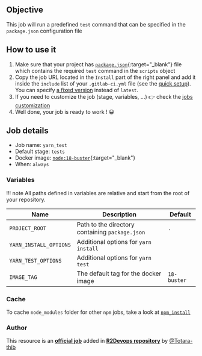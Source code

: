 ## Objective

This job will run a predefined `test` command that can be specified in the `package.json` configuration file


## How to use it

1. Make sure that your project has
   [`package.json`](https://yarnpkg.com/configuration/manifest){:target="_blank"}
   file which contains the required `test` command in the `scripts` object
2. Copy the job URL located in the `Install` part of the right panel and add it inside the `include` list of your `.gitlab-ci.yml` file (see the [quick setup](/use-the-hub/#quick-setup)). You can specify [a fixed version](#changelog) instead of `latest`.
3. If you need to customize the job (stage, variables, ...) 👉 check the
   [jobs customization](/use-the-hub/#jobs-customization)
4. Well done, your job is ready to work ! 😀


## Job details

* Job name: `yarn_test`
* Default stage: `tests`
* Docker image: [`node:18-buster`](https://hub.docker.com/_/node){:target="_blank"}
* When: `always`


### Variables

!!! note
    All paths defined in variables are relative and start from the root of your
    repository.

| Name | Description | Default |
| ---- | ----------- | ------- |
| `PROJECT_ROOT` | Path to the directory containing `package.json`  | `.` |
| `YARN_INSTALL_OPTIONS` | Additional options for `yarn install` | ` ` |
| `YARN_TEST_OPTIONS` | Additional options for `yarn test` | ` ` |
| `IMAGE_TAG` | The default tag for the docker image | `18-buster`  |


### Cache

To cache `node_modules` folder for other `npm` jobs, take a look at [`npm_install`](/jobs/others/npm_install/#cache)



### Author
This resource is an **[official job](https://docs.r2devops.io/faq-labels/)** added in [**R2Devops repository**](https://gitlab.com/r2devops/hub) by [@Totara-thib](https://gitlab.com/Totara-thib)
